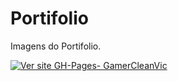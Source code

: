 # Portifolio

Imagens do Portifolio.

<p style="background-color: lightgreen; border-radius: 5px;">

[![Ver site GH-Pages- GamerCleanVic](https://img.shields.io/static/v1?label=Site&message=Abrir&color=%234f0faf&logo=Firefox&logoColor=%23ffffff)](https://gamercleanvic.github.io/portifolio/)

</p>
